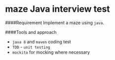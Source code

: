 # maze Java interview test

####Requirement
Implement a maze using `java`.

####Tools and approach
- `java 8` and `maven` coding test
- `TDD` - `unit testing`
- `mockito` for mocking where necessary
